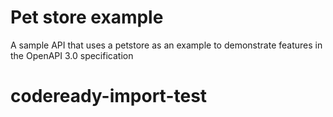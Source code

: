 # Pet store example

A sample API that uses a petstore as an example to demonstrate features in the OpenAPI 3.0 specification
# codeready-import-test
